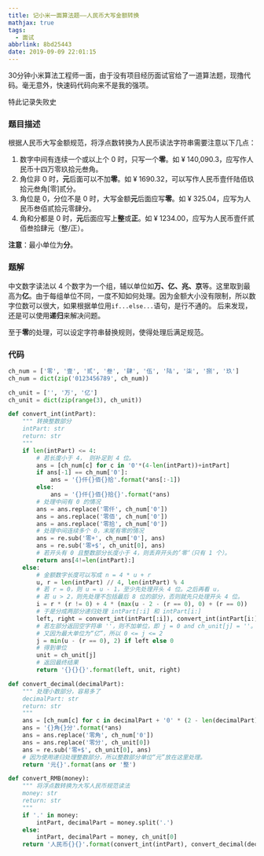 ```yaml
---
title: 记小米一面算法题——人民币大写金额转换
mathjax: true
tags:
  - 面试
abbrlink: 8bd25443
date: 2019-09-09 22:01:15
---
```

30分钟小米算法工程师一面，由于没有项目经历面试官给了一道算法题，现撸代码。毫无意外，快速码代码向来不是我的强项。

特此记录失败史

### 题目描述
根据人民币大写金额规范，将浮点数转换为人民币读法字符串需要注意以下几点：
1. 数字中间有连续一个或以上个 0 时，只写一个**零**。如 ¥ 140,090.3，应写作人民币十四万零玖拾元叁角。
2. 角位非 0 时，**元**后面可以不加**零**。如 ¥ 1690.32，可以写作人民币壹仟陆佰玖拾元叁角[零]贰分。
3. 角位是 0，分位不是 0 时，大写金额**元**后面应写**零**。如 ¥ 325.04，应写为人民币叁佰贰拾元零肆分。
4. 角和分都是 0 时，**元**后面应写上**整**或**正**。如 ¥ 1234.00，应写为人民币壹仟贰佰叁拾肆元（整/正）。

**注意**：最小单位为**分**。

### 题解
中文数字读法以 4 个数字为一个组，辅以单位如**万、亿、兆、京**等。这里取到最高为**亿**。由于每组单位不同，一度不知如何处理。因为金额大小没有限制，所以数字位数可以很大，如果根据单位用`if...else...`语句，是行不通的。
后来发现，还是可以使用**递归**来解决问题。

至于**零**的处理，可以设定字符串替换规则，使得处理后满足规范。

### 代码
```python
ch_num = ['零', '壹', '贰', '叁', '肆', '伍', '陆', '柒', '捌', '玖']
ch_num = dict(zip('0123456789', ch_num))

ch_unit = ['', '万', '亿']
ch_unit = dict(zip(range(3), ch_unit)) 

def convert_int(intPart):
    """ 转换整数部分
    intPart: str
    return: str
    """
    if len(intPart) <= 4:
        # 若长度小于 4， 则补足到 4 位。
        ans = [ch_num[c] for c in '0'*(4-len(intPart))+intPart]
        if ans[-1] == ch_num['0']:
            ans = '{}仟{}佰{}拾'.format(*ans[:-1])
        else:
            ans = '{}仟{}佰{}拾{}'.format(*ans)
        # 处理中间有 0 的情况
        ans = ans.replace('零仟', ch_num['0']) 
        ans = ans.replace('零佰', ch_num['0']) 
        ans = ans.replace('零拾', ch_num['0']) 
        # 处理中间连续多个 0，末尾有零的情况
        ans = re.sub('零+', ch_num['0'], ans)
        ans = re.sub('零+$', ch_unit[0], ans)
        # 若开头有 0 且整数部分长度小于 4，则丢弃开头的’零‘（只有 1 个）。
        return ans[4!=len(intPart):]
    else:
        # 金额数字长度可以写成 n = 4 * u + r
        u, r = len(intPart) // 4, len(intPart) % 4
        # 若 r = 0，则 u = u - 1，至少先处理开头 4 位。之后再看 u，
        # 若 u > 2，则先处理不包括最后 8 位的部分，否则就先只处理开头 4 位。
        i = r * (r != 0) + 4 * (max(u - 2 - (r == 0), 0) + (r == 0))
        # 于是分成两部分递归处理 intPart[:i] 和 intPart[i:]
        left, right = convert_int(intPart[:i]), convert_int(intPart[i:])
        # 若左部分返回空字符串 ''，则不加单位，即 j = 0 and ch_unit[j] = ''。
        # 又因为最大单位为“亿”，所以 0 <= j <= 2
        j = min(u - (r == 0), 2) if left else 0
        # 得到单位
        unit = ch_unit[j]
        # 返回最终结果
        return '{}{}{}'.format(left, unit, right)

def convert_decimal(decimalPart):
    """ 处理小数部分，容易多了
    decimalPart: str
    return: str
    """
    ans = [ch_num[c] for c in decimalPart + '0' * (2 - len(decimalPart))]
    ans = '{}角{}分'.format(*ans)
    ans = ans.replace('零角', ch_num['0'])
    ans = ans.replace('零分', ch_unit[0])
    ans = re.sub('零+$', ch_unit[0], ans)
    # 因为使用递归处理整数部分，所以整数部分单位“元”放在这里处理。
    return '元{}'.format(ans or '整')

def convert_RMB(money):
    """ 将浮点数转换为大写人民币规范读法
    money: str
    return: str
    """
    if '.' in money:
        intPart, decimalPart = money.split('.')
    else:
        intPart, decimalPart = money, ch_unit[0]
    return '人民币{}{}'.format(convert_int(intPart), convert_decimal(decimalPart))
```
